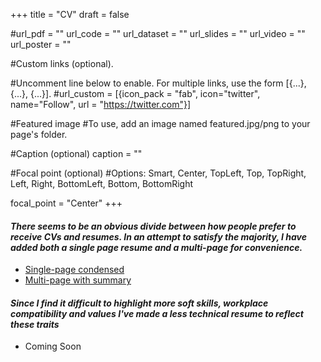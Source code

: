 +++
title = "CV"
draft = false


#url_pdf = "" url_code = "" url_dataset = "" url_slides = "" url_video = "" url_poster = ""


#Custom links (optional).

#Uncomment line below to enable. For multiple links, use the form [{...}, {...}, {...}].
#url_custom = [{icon_pack = "fab", icon="twitter", name="Follow", url = "https://twitter.com"}]

#Featured image
#To use, add an image named featured.jpg/png to your page's folder.


#Caption (optional)
caption = ""

#Focal point (optional)
#Options: Smart, Center, TopLeft, Top, TopRight, Left, Right, BottomLeft, Bottom, BottomRight

focal_point = "Center"
+++

#### _There seems to be an obvious divide between how people prefer to receive CVs and resumes. In an attempt to satisfy the majority, I have added both a single page resume and a multi-page for convenience._ 

* [Single-page condensed](https://drive.google.com/file/d/1EiZybgfjE8I6-oi5NJzTS8XsJV_OOXTs/view?usp=sharing)
* [Multi-page with summary](https://drive.google.com/file/d/1mMLO5NeeBSffzni_7L_ld409ZvqIEYf-/view?usp=sharing)

#### _Since I find it difficult to highlight more soft skills, workplace compatibility and values I've made a less technical resume to reflect these traits_

* Coming Soon



